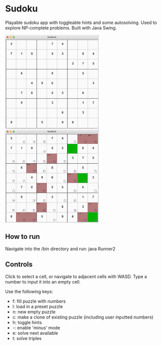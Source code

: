 # Sudoku
Playable sudoku app with toggleable hints and some autosolving. Used to explore NP-complete problems.
Built with Java Swing.

![Screenshot of app with hints off](https://github.com/djlalo08/sudoku/blob/main/screenshots/Hints%20off.png?raw=true)
![Screenshot of app with hints on](https://github.com/djlalo08/sudoku/blob/main/screenshots/Hints%20on.png?raw=true)
## How to run

Navigate into the /bin directory and run: java Runner2

## Controls

Click to select a cell, or navigate to adjacent cells with WASD.
Type a number to input it into an empty cell.

Use the following keys:
- f: fill puzzle with numbers
- l: load in a preset puzzle
- n: new empty puzzle
- c: make a clone of existing puzzle (including user inputted numbers)
- h: toggle hints
- -: enable 'minus' mode
- e: solve next available
- t: solve triples
